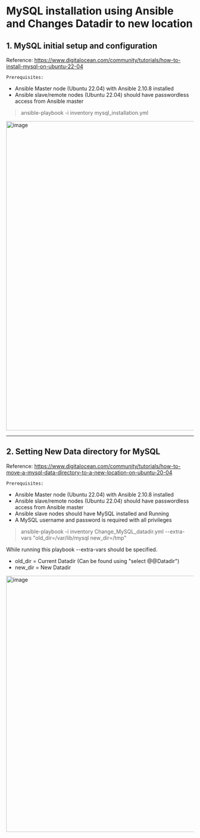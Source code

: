 # MySQL installation using Ansible and Changes Datadir to new location

## 1. MySQL initial setup and configuration
Reference: https://www.digitalocean.com/community/tutorials/how-to-install-mysql-on-ubuntu-22-04

`Prerequisites:`
 - Ansible Master node (Ubuntu 22.04) with Ansible 2.10.8 installed
 - Ansible slave/remote nodes (Ubuntu 22.04) should have passwordless access from Ansible master
 
>ansible-playbook -i inventory mysql_installation.yml

<img width="828" alt="image" src="https://user-images.githubusercontent.com/98776326/205132564-c8d15d99-66b0-4913-a4b1-74b1bb167828.png">

---

## 2. Setting New Data directory for MySQL
Reference: https://www.digitalocean.com/community/tutorials/how-to-move-a-mysql-data-directory-to-a-new-location-on-ubuntu-20-04

`Prerequisites:`
- Ansible Master node (Ubuntu 22.04) with Ansible 2.10.8 installed
- Ansible slave/remote nodes (Ubuntu 22.04) should have passwordless access from Ansible master
- Ansible slave nodes should have MySQL installed and Running
- A MySQL username and password is required with all privileges

>ansible-playbook -i inventory Change_MySQL_datadir.yml --extra-vars "old_dir=/var/lib/mysql new_dir=/tmp"

While running this playbook --extra-vars should be specified.
- old_dir = Current Datadir (Can be found using "select @@Datadir")
- new_dir = New Datadir

<img width="686" alt="image" src="https://user-images.githubusercontent.com/98776326/205133926-7023ce67-61c6-42d4-bf04-2e0aa7614e37.png">
